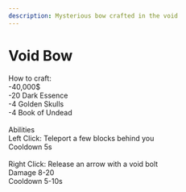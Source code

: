 ```yaml
---
description: Mysterious bow crafted in the void
---
```


# Void Bow

How to craft:\
\-40,000$\
\-20 Dark Essence\
\-4 Golden Skulls\
\-4 Book of Undead\
\
Abilities\
Left Click: Teleport a few blocks behind you\
Cooldown 5s\
\
Right Click: Release an arrow with a void bolt\
Damage 8-20\
Cooldown 5-10s

